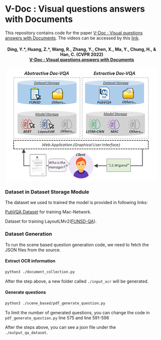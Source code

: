 # V-Doc : Visual questions answers with Documents
This repository contains code for the paper [V-Doc : Visual questions answers with Documents](https://arxiv.org/pdf/2205.13724.pdf). The videos can be accessed by this [link](https://drive.google.com/file/d/1Ztp9LBcrEcJA3NlbFWn1RfNyfwt8Y6Qk/view).

<h4 align="center">
  <b>Ding, Y.*, Huang, Z.*, Wang, R., Zhang, Y., Chen, X., Ma, Y., Chung, H., & Han, C. (CVPR 2022) <br/><a href="https://arxiv.org/pdf/2205.13724.pdf">V-Doc : Visual questions answers with Documents</a><br/></b></span>
</h4>

<p align="center">
  <img src="https://github.com/usydnlp/vdoc/blob/main/images/system_architecture.png">
</p>

### Dataset in Dataset Storage Module

The dataset we used to trained the model is provided in following links:


 [PubVQA Dataset](https://drive.google.com/drive/folders/1YMuctGPJbsy45Iz23ygcN1VGHWQp3aaU?ths=true) for training Mac-Network.

Dataset for training LayoutLMv2([FUNSD-QA](https://drive.google.com/file/d/1Ev_sLTx3U9nAr2TGgUT5BXB1rpfLMlcq/view?usp=sharing)). 

### Dataset Generation
To run the scene based question generation code, we need to fetch the JSON files from the source.  

#### Extract OCR information
```bash
python3 ./document_collection.py
```
After the step above, a new folder called <code>./input_ocr</code> will be generated.
#### Generate questions
```bash
python3 ./scene_based/pdf_generate_question.py
```
To limit the number of generated questions, you can change the code in <code>pdf_generate_question.py</code> line 575 and line 591-596

After the steps above, you can see a json file under the <code>./output_qa_dataset</code>.
